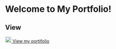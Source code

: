 # Welcome to My Portfolio!

## View

<a target="_blank" href="https://my-portfolio-rho-indol.vercel.app/">
<img src="https://www.svgrepo.com/show/327408/logo-vercel.svg" style="width:20px; heigth:20px;"/>
  View my portifolio
</a>
